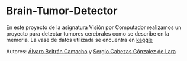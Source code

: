 # Brain-Tumor-Detector

En este proyecto de la asignatura Visión por Computador realizamos un proyecto para detectar tumores cerebrales como se describe en la memoria. La vase de datos utilizada se encuentra en [kaggle]

Autores: [Álvaro Beltrán Camacho] y [Sergio Cabezas Gónzalez de Lara]



[kaggle]: https://www.kaggle.com/sartajbhuvaji/brain-tumor-classification-mri

[Álvaro Beltrán Camacho]: https://github.com/drumalv
[Sergio Cabezas Gónzalez de Lara]: https://github.com/sergiocgdl
